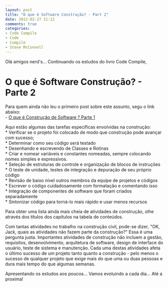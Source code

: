 ```yaml
---
layout: post
title: "O que é Software Construção? - Part 2"
date: 2012-02-27 21:12
comments: true
categories: 
- Code Compile
- Code
- Compile
- Steve McConnell
---
```

Olá amigos nerd's... Continuando os estudos do livro Code Compile,
<h1>
O que é Software Construção? - Parte 2
</h1>
<p>
Para quem ainda não leu o primeiro post sobre este assunto, segu o link abaixo:<br/>
- <a href="{{ root_url }}/blog/2012/02/25/what-is-software-construction/">O que é Construção de Software ? Parte 1</a>
</p>
<p>
Aqui estão algumas das tarefas específicas envolvidas na construção:<br/>
  * Verificar se o projeto foi colocado de modo que
  construção pode avançar com sucesso;<br/>
  * Determinar como seu código será testado<br/>
  * Desenhando e escrevendo de Classes e Rotinas<br/>
  * Criar e nomear variáveis ​​e constantes nomeadas, sempre colocando nomes simples e expressivos.<br/>
  * Seleção de estruturas de controle e organização de blocos de instruções<br/>
  * O teste de unidade, testes de integração e depuração de seu próprio código<br/>
  * Revisão de baixo nível outros membros da equipe de projetos e códigos<br/>
  * Escrever o código cuidadosamente com formatação e comentando isso<br/>
  * Integração de componentes de software que foram criados separadamente<br/>
  * Sintonizar código para torná-lo mais rápido e usar menos recursos<br/>
</p>
<!-- more -->
<p>
 Para obter uma lista ainda mais cheia de atividades de construção,
  olhe através dos títulos dos capítulos na tabela de conteúdos. </p>
 <p>
  Com tantas atividades no trabalho na construção civil, pode-se dizer,
  "OK, Jack, quais as atividades não fazem parte da construção?" Essa é uma pergunta justa.
  Importantes atividades de construção não incluem a gestão,
  requisitos, desenvolvimento, arquitetura de software, design de interface do usuário,
  teste de sistema e manutenção. Cada uma destas atividades afeta o último
  sucesso de um projeto tanto quanto a construção - pelo menos o sucesso de qualquer
  projeto que exige mais do que uma ou duas pessoas e dura mais tempo do que
  algumas semanas.
</p>

Apresentando os estudos aos poucos... Vamos evoluindo a cada dia... Até a proxima!
